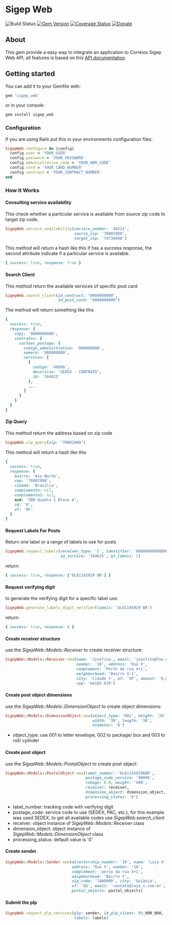 # Sigep Web

![Build Status](https://github.com/marceloperini/sigep_web/workflows/Ruby/badge.svg)
[![Gem Version](https://badge.fury.io/rb/sigep_web.svg)](https://badge.fury.io/rb/sigep_web)
[![Coverage Status](https://coveralls.io/repos/github/marceloperini/sigep_web/badge.svg?branch=master)](https://coveralls.io/github/marceloperini/sigep_web?branch=master)
[![Donate](https://img.shields.io/badge/Donate-PayPal-green.svg)](https://www.paypal.com/cgi-bin/webscr?cmd=_s-xclick&hosted_button_id=DWFWT6N2YCZTG)

## About

This gem provide a easy way to integrate an application to Correios Sigep Web API, all features is based on this [API documentation](https://www2.correios.com.br/sistemas/encomendas/sigepweb/doc/Manual_de_Implementacao_do_Web_Service_SIGEP_WEB.pdf)

## Getting started

You can add it to your Gemfile with:

``` ruby
gem 'sigep_web'
```

or in your console:

``` ruby
gem install sigep_web
```

### Configuration

If you are using Rails put this in your environments configuration files:

``` ruby
SigepWeb.configure do |config|
  config.user = 'YOUR_USER'
  config.password = 'YOUR_PASSWORD'
  config.administrative_code = 'YOUR_ADM_CODE'
  config.card = 'YOUR_CARD_NUMBER'
  config.contract = 'YOUR_CONTRACT_NUMBER'
end
```
### How It Works

#### Consulting service availability

This check whether a particular service is available from source zip code to target zip code.

``` ruby
SigepWeb.service_availability(service_number: '40215',
                              source_zip: '70002900',
                              target_zip: '74730490')
```

This method will return a hash like this if has a success response, the second attribute indicate if a particular service is available.

``` ruby
{ success: true, response: true }
```

#### Search Client

This method return the available services of specific post card

``` ruby
SigepWeb.search_client(id_contract: "0000000000",
                       id_post_card: "0000000000")
```

The method will return something like this

``` ruby
{
  success: true,
  response: {
    cnpj: '0000000000',
    contratos: {
      cartoes_postage: {
        codigo_administrativo: '000000000',
        numero: '000000000',
        servicos: [
          {
            codigo: '40096',
            descricao: 'SEDEX - CONTRATO',
            id: '104625'
          },
          ...
        ]
      }
    }
  }
}
```

#### Zip Query

This method return the address based on zip code

``` ruby
SigepWeb.zip_query(zip: "70002900")
```

This method will return a hash like this

``` ruby
{
  success: true,
  response: {
    bairro: 'Asa Norte',
    cep: '70002900',
    cidade: 'Brasília',
    complemento: nil,
    complemento2: nil,
    end: 'SBN Quadra 1 Bloco A',
    id: '0',
    uf: 'DF'
  }
}
```

#### Request Labels For Posts

Return one label or a range of labels to use for posts

``` ruby
SigepWeb.request_labels(receiver_type: 'C', identifier: '00000000000000',
                        id_service: '104625', qt_labels: 1)
```

return:

```ruby
{ success: true, response: ['DL61145929 BR'] }
```

#### Request verifying digit

to generate the verifying digit for a specific label use:

```ruby
SigepWeb.generate_labels_digit_verifier(labels: 'DL61145929 BR')
```

return:

```ruby
{ success: true, response: 6 }
```

#### Create receiver structure

use the _SigepWeb::Models::Receiver_ to create receiver structure:

```ruby
SigepWeb::Models::Receiver.new(name: 'Josefina', email: 'josefina@foo.com',
                               number: '10', address: 'Rua X',
                               complement: 'Perto da rua X+1',
                               neighborhood: 'Bairro X-1',
                               city: 'Cidade Y', uf: 'SP', amount: '0,0',
                               cep: '04105-070')
```
#### Create post object dimensions

use the _SigepWeb::Models::DimensionObject_ to create object dimensions:

```ruby
SigepWeb::Models::DimensionObject.new(object_type: '002', height: '20',
                                      width: '30', length: '38',
                                      diameter: '0')
```

*   object_type: use 001 to letter envelope, 002 to package/ box and 003 to roll/ cylinder

#### Create post object

use the _SigepWeb::Models::PostalObject_ to create post object:

```ruby
SigepWeb::Models::PostalObject.new(label_number: 'DL611459296BR',
                                   postage_code_service: '40096',
                                   cubage: 0.0, weight: '400',
                                   receiver: receiver,
                                   dimension_object: dimension_object,
                                   processing_status: '0')
```

*   label_number: tracking code with verifying digit
*   postage_code: service code to use (SEDEX, PAC, etc.), for this example was used SEDEX, to get all available codes use _SigepWeb.search_client_
*   receiver: object instance of _SigepWeb::Models::Receiver_ class
*   dimension_object: object instance of _SigepWeb::Models::DimensionObject_ class
*   processing_status: default value is '0'

#### Create sender

```ruby
SigepWeb::Models::Sender.new(directorship_number: '16', name: 'Loja X',
                             address: 'Rua X', number: '10',
                             complement: 'perto da rua X+1',
                             neighborhood: 'Bairro Y',
                             zip_code: '7400000', city: 'Goiânia',
                             uf: 'GO', email: 'contato@loja_x.com.br',
                             postal_objects: postal_objects)
```

#### Submit the plp

```ruby
SigepWeb.request_plp_services(plp: sender, id_plp_client: 00_000_000,
                              labels: labels)
```
